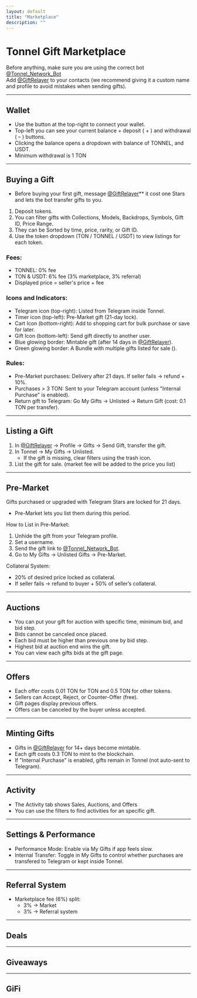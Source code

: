 ```yaml
--- 
layout: default  
title: "Marketplace"  
description: ""  
---
```


# Tonnel Gift Marketplace  

Before anything, make sure you are using the correct bot [@Tonnel_Network_Bot](https://t.me/Tonnel_Network_Bot)  
Add [@GiftRelayer](https://t.me/GiftRelayer) to your contacts (we recommend giving it a custom name and profile to avoid mistakes when sending gifts).  

---

## Wallet  

- Use the button at the top-right to connect your wallet.  
- Top-left you can see your current balance + deposit ( + ) and withdrawal ( – ) buttons.  
- Clicking the balance opens a dropdown with balance of TONNEL, and USDT.  
- Minimum withdrawal is 1 TON  

---

## Buying a Gift  

- Before buying your first gift, message [@GiftRelayer](https://t.me/GiftRelayer)** it cost one Stars and lets the bot transfer gifts to you.  

1. Deposit tokens.  
2. You can filter gifts with Collections, Models, Backdrops, Symbols, Gift ID, Price Range.  
3. They can be Sorted by time, price, rarity, or Gift ID.  
3. Use the token dropdown (TON / TONNEL / USDT) to view listings for each token.  

### Fees:  
- TONNEL: 0% fee  
- TON & USDT: 6% fee (3% marketplace, 3% referral)  
- Displayed price = seller's price + fee  

### Icons and Indicators:  
- Telegram icon (top-right): Listed from Telegram inside Tonnel.  
- Timer icon (top-left): Pre-Market gift (21-day lock).  
- Cart Icon (bottom-right): Add to shopping cart for bulk purchase or save for later.  
- Gift Icon (bottom-left): Send gift directly to another user.  
- Blue glowing border: Mintable gift (after 14 days in [@GiftRelayer](https://t.me/GiftRelayer)).  
- Green glowing border: A Bundle with multiple gifts listed for sale ().  

### Rules:  
- Pre-Market purchases: Delivery after 21 days. If seller fails → refund + 10%.  
- Purchases > 3 TON: Sent to your Telegram account (unless "Internal Purchase" is enabled).  
- Return gift to Telegram: Go My Gifts → Unlisted → Return Gift (cost: 0.1 TON per transfer).  

---

## Listing a Gift  

1. In [@GiftRelayer](https://t.me/GiftRelayer) → Profile → Gifts → Send Gift, transfer the gift.  
2. In Tonnel → My Gifts → Unlisted.  
   - If the gift is missing, clear filters using the trash icon.  
3. List the gift for sale. (market fee will be added to the price you list)  

---

## Pre-Market  

Gifts purchased or upgraded with Telegram Stars are locked for 21 days.  
- Pre-Market lets you list them during this period.  

How to List in Pre-Market:  
1. Unhide the gift from your Telegram profile.  
2. Set a username.  
3. Send the gift link to [@Tonnel_Network_Bot](https://t.me/Tonnel_Network_Bot).  
4. Go to My Gifts → Unlisted Gifts → Pre-Market.  

Collateral System:  
- 20% of desired price locked as collateral.  
- If seller fails → refund to buyer + 50% of seller’s collateral.  

---

## Auctions  

- You can put your gift for auction with specific time, minimum bid, and bid step.  
- Bids cannot be canceled once placed.  
- Each bid must be higher than previous one by bid step.  
- Highest bid at auction end wins the gift.  
- You can view each gifts bids at the gift page.  

---

## Offers  

- Each offer costs 0.01 TON for TON and 0.5 TON for other tokens.  
- Sellers can Accept, Reject, or Counter-Offer (free).  
- Gift pages display previous offers.  
- Offers can be canceled by the buyer unless accepted.  

---

## Minting Gifts  

- Gifts in [@GiftRelayer](https://t.me/GiftRelayer) for 14+ days become mintable.  
- Each gift costs 0.3 TON to mint to the blockchain.  
- If "Internal Purchase" is enabled, gifts remain in Tonnel (not auto-sent to Telegram).  

---

## Activity  

- The Activity tab shows Sales, Auctions, and Offers  
- You can use the filters to find activities for an specific gift.  

---

## Settings & Performance  

- Performance Mode: Enable via My Gifts if app feels slow.  
- Internal Transfer: Toggle in My Gifts to control whether purchases are transfered to Telegram or kept inside Tonnel.  

---

## Referral System  

- Marketplace fee (6%) split:  
  - 3% → Market  
  - 3% → Referral system  

---

## Deals

---

## Giveaways

---

## GiFi
